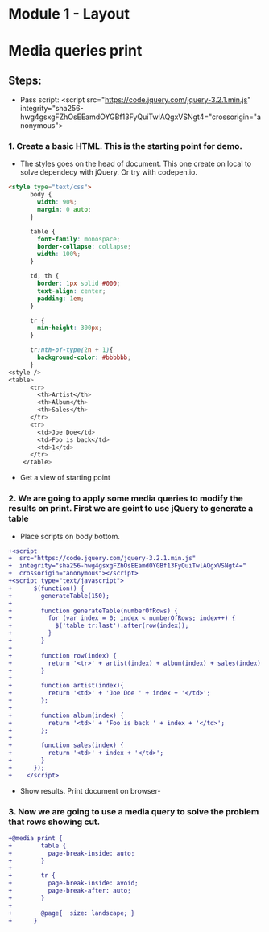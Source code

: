 # Module 1 - Layout

# Media queries print

## Steps:

* Pass script: <script src="https://code.jquery.com/jquery-3.2.1.min.js" integrity="sha256-hwg4gsxgFZhOsEEamdOYGBf13FyQuiTwlAQgxVSNgt4="crossorigin="anonymous"></script>

### 1. Create a basic HTML. This is the starting point for demo. 

* The styles goes on the head of document. This one create on local to solve dependecy with jQuery. Or try with codepen.io.

```html 
<style type="text/css">
      body {
        width: 90%;
        margin: 0 auto;
      }

      table {
        font-family: monospace;
        border-collapse: collapse;
        width: 100%;
      }

      td, th {
        border: 1px solid #000;
        text-align: center;
        padding: 1em;
      }

      tr {
        min-height: 300px;
      }

      tr:nth-of-type(2n + 1){
        background-color: #bbbbbb;
      }
<style />
<table>
      <tr>
        <th>Artist</th>
        <th>Album</th>
        <th>Sales</th>
      </tr>
      <tr>
        <td>Joe Doe</td>
        <td>Foo is back</td>
        <td>1</td>
      </tr>
    </table>
``` 

* Get a view of starting point

### 2. We are going to apply some media queries to modify the results on print. First we are goint to use jQuery to generate a table

* Place scripts on body bottom.

```diff javascript
+<script
+  src="https://code.jquery.com/jquery-3.2.1.min.js"
+  integrity="sha256-hwg4gsxgFZhOsEEamdOYGBf13FyQuiTwlAQgxVSNgt4="
+  crossorigin="anonymous"></script>
+<script type="text/javascript">
+      $(function() {
+        generateTable(150);
+
+        function generateTable(numberOfRows) {
+          for (var index = 0; index < numberOfRows; index++) {
+            $('table tr:last').after(row(index));
+          }
+        }
+
+        function row(index) {
+          return '<tr>' + artist(index) + album(index) + sales(index) + '</tr>';
+        }
+
+        function artist(index){
+          return '<td>' + 'Joe Doe ' + index + '</td>';
+        };
+
+        function album(index) {
+          return '<td>' + 'Foo is back ' + index + '</td>';
+        };
+
+        function sales(index) {
+          return '<td>' + index + '</td>';
+        }
+      });
+    </script>
```
* Show results. Print document on browser-

### 3. Now we are going to use a  media query to solve the problem that rows showing cut.

```diff styles
+@media print {
+        table {
+          page-break-inside: auto;
+        }
+
+        tr {
+          page-break-inside: avoid;
+          page-break-after: auto;
+        }
+
+        @page{  size: landscape; }
+      }
```
